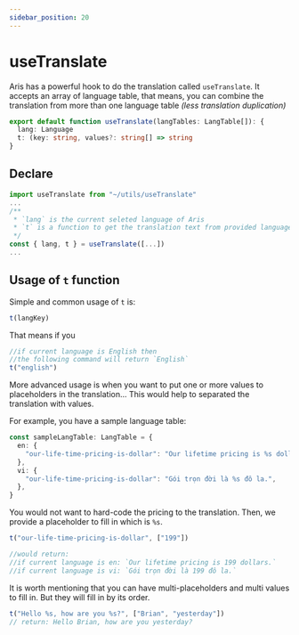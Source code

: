 ```yaml
---
sidebar_position: 20
---
```


# useTranslate

Aris has a powerful hook to do the translation called `useTranslate`. It accepts an array of language table, that means, you can combine the translation from more than one language table _(less translation duplication)_

```ts
export default function useTranslate(langTables: LangTable[]): {
  lang: Language
  t: (key: string, values?: string[] => string
}
```

## Declare

```ts
import useTranslate from "~/utils/useTranslate"
...
/**
 * `lang` is the current seleted language of Aris
 * `t` is a function to get the translation text from provided language key
 */
const { lang, t } = useTranslate([...])
...

```

## Usage of ` t ` function

Simple and common usage of ` t ` is:

```ts
t(langKey)
```

That means if you 

```ts
//if current language is English then
//the following command will return `English`
t("english")
```

More advanced usage is when you want to put one or more values to placeholders in the translation... This would help to separated the translation with values.

For example, you have a sample language table:

```ts
const sampleLangTable: LangTable = {
  en: {
    "our-life-time-pricing-is-dollar": "Our lifetime pricing is %s dollars.",
  },
  vi: {
    "our-life-time-pricing-is-dollar": "Gói trọn đời là %s đô la.",
  },
}
```

You would not want to hard-code the pricing to the translation. Then, we provide a placeholder to fill in which is ` %s `.

```ts
t("our-life-time-pricing-is-dollar", ["199"])

//would return:
//if current language is en: `Our lifetime pricing is 199 dollars.`
//if current language is vi: `Gói trọn đời là 199 đô la.`
```

It is worth mentioning that you can have multi-placeholders and multi values to fill in. But they will fill in by its order.

```ts
t("Hello %s, how are you %s?", ["Brian", "yesterday"])
// return: Hello Brian, how are you yesterday?
```





